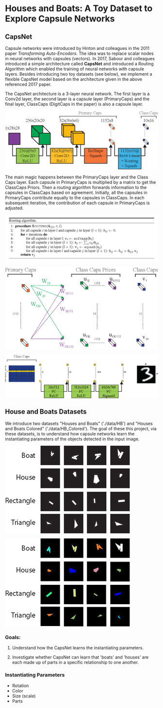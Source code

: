 # Houses and Boats: A Toy Dataset to Explore Capsule Networks
## CapsNet
Capsule networks were introduced by Hinton and colleagues in the 2011 paper 
*Transforming Auto-Encoders*. The idea was to replace scalar nodes in neural networks with
capsules (vectors). In 2017, Sabour and colleagues introduced a simple architecture called **CapsNet**
and introduced a Routing Algorithm which enabled the training of neural networks with capsule layers.
Besides introducing two toy datasets (see below), we implement a flexible CapsNet 
model based on the architecture given in the above referenced 2017 paper.

The CapsNet architecture is a 3-layer neural network. The first layer is a Conv2d layer, the second
layer is a capsule layer (PrimaryCaps) and the final layer, ClassCaps (DigitCaps in the paper) is also
a capsule layer.

![CapsNet Encoder](./Images/CapsNet_Encoder.png)

The main magic happens between the PrimaryCaps layer and the Class Caps layer.
Each capsule in PrimaryCaps is multiplied by a matrix to get the ClassCaps Priors.
Then a routing algorithm forwards information to the capsules in ClassCaps based on
agreement. Initially, all the capsules in PrimaryCaps contribute equally to the capsules 
in ClassCaps. In each subsequent iteration, the contribution of each capsule in PrimaryCaps
is adjusted.

![Routing Algorithm](./Images/routingAlgorithm.png)
 
![ShapeCaps Detail](./Images/ShapeCapsDetail.png)

![CapsNet Decoder](./Images/CapsNet_Decoder.png)

## House and Boats Datasets
We introduce two datasets "Houses and Boats" ('./data/HB') and "Houses and Boats Colored" 
('./data/HB_Colored'). The goal of these this project, via these datasets, is to understand how
capsule networks learn the instantiating parameters of the objects detected in the input image.

![HB Examples](./Images/HB_Examples.png)

![HB Colored Examples](./Images/HB_Colored_Examples.png)

### Goals:
    
1. Understand how the CapsNet learns the instantiating parameters.
    
2. Investigate whether CapsNet can learn that 'boats' and 'houses' are each
    made up of parts in a specific relationship to one another.
 
 ### Instantiating Parameters

 - Rotation
 - Color
 - Size (scale)
 - Parts  
 
 